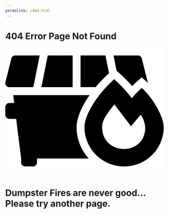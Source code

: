 ```yaml
---
permalink: /404.html
---
```


# 404 Error Page Not Found


![Dumpster-Fire](/assets/img/dumpster-fire.svg)


# Dumpster Fires are never good... Please try another page.
